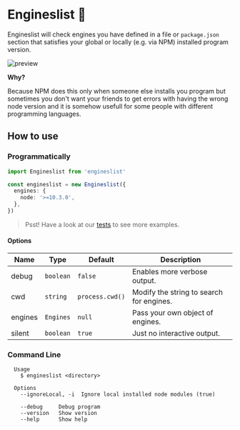 # Engineslist 🐫

Engineslist will check engines you have defined in a file or `package.json`
section that satisfies your global or locally (e.g. via NPM) installed program
version.

![preview](https://raw.githubusercontent.com/muuvmuuv/engineslist/master/assets/preview.png)

**Why?**

Because NPM does this only when someone else installs you program but sometimes
you don't want your friends to get errors with having the wrong node version and
it is somehow usefull for some people with different programming languages.

## How to use

### Programmatically

```ts
import Engineslist from 'engineslist'

const engineslist = new Engineslist({
  engines: {
    node: '>=10.3.0',
  },
})
```

> Psst! Have a look at our [tests](./test) to see more examples.

#### Options

| Name    | Type      | Default         | Description                              |
| ------- | --------- | --------------- | ---------------------------------------- |
| debug   | `boolean` | `false`         | Enables more verbose output.             |
| cwd     | `string`  | `process.cwd()` | Modify the string to search for engines. |
| engines | `Engines` | `null`          | Pass your own object of engines.         |
| silent  | `boolean` | `true`          | Just no interactive output.              |

### Command Line

```shell
  Usage
    $ engineslist <directory>

  Options
    --ignoreLocal, -i  Ignore local installed node modules (true)

    --debug     Debug program
    --version   Show version
    --help      Show help
```
